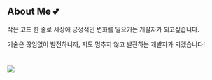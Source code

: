 ## About Me 💕
작은 코드 한 줄로 세상에 긍정적인 변화를 일으키는 개발자가 되고싶습니다.

기술은 끊임없이 발전하니까, 저도 멈추지 않고 발전하는 개발자가 되겠습니다!

#

<img src=https://camo.githubusercontent.com/a6a2772e4195a6b4cc46199c48f7aba7c45721e0b7cf19032bfc71d9d7eee042/68747470733a2f2f736b696c6c69636f6e732e6465762f69636f6e733f693d6a6176612c68746d6c2c6373732c6a732c64617274>
